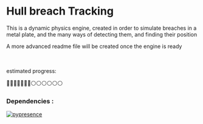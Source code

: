 # Hull breach Tracking
This is a dynamic physics engine, created in order to simulate breaches in a metal plate, and the many ways of detecting them, and finding their position <br>

A more advanced readme file will be created once the engine is ready<br><br><br>

estimated progress:

🔵🔵🔵🔵🔵🔵🔵⚪️⚪️⚪️⚪️⚪️⚪️



### Dependencies :

[![pypresence](https://img.shields.io/badge/using-pypresence-00bb88.svg?style=for-the-badge&logo=discord&logoWidth=20)](https://github.com/qwertyquerty/pypresence)

